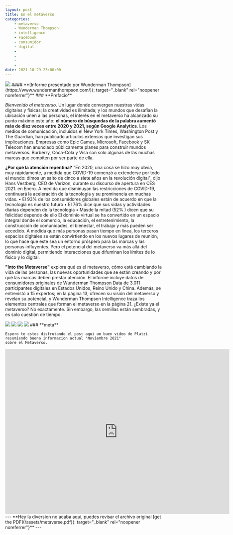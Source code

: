 ```yaml
---
layout: post
title: En el metaverso
categories:
    - metaverso
    - Wunderman Thompson
    - intelligence
    - Facebook
    - consumidor
    - digital
    -
    -
    -
    -
date: 2021-10-29 23:00:00
---
```


<img src="\images\fulls\07.png" class="fit image">
#### **[Informe presentado por Wunderman Thompson](https://www.wundermanthompson.com/){: target="_blank" rel="noopener noreferrer"}**    
### **Prefacio**

*Bienvenido al metaverso*. Un lugar donde convergen nuestras vidas digitales y físicas; la creatividad es ilimitada; y los mundos que desafían la ubicación unen a las personas, el interés en el metaverso ha alcanzado su punto máximo este año: __el número de búsquedas de la palabra aumentó más de diez veces entre 2020 y 2021, según Google Analytics__.   Los medios de comunicación, incluidos el New York Times, Washington Post y The Guardian, han publicado artículos extensos que investigan sus implicaciones. Empresas como Epic Games, Microsoft, Facebook y SK Telecom han anunciado públicamente planes para construir mundos metaversos. Burberry, Coca-Cola y Visa son solo algunas de las muchas marcas que compiten por ser parte de ella.

**¿Por qué la atención repentina?** "En 2020, una cosa se hizo muy obvia, muy rápidamente, a medida que COVID-19 comenzó a extenderse por todo el mundo: dimos un salto de cinco a siete años en la revolución digital", dijo Hans Vestberg, CEO de Verizon, durante su discurso de apertura en CES 2021. en Enero. A medida que disminuyan las restricciones de COVID-19, continuará la aceleración de la tecnología y su prominencia en muchas vidas. • El 93% de los consumidores globales están de acuerdo en que la tecnología es nuestro futuro • El 76% dice que sus vidas y actividades diarias dependen de la tecnología • Másde la mitad (52% ) dicen que su felicidad depende de ello El dominio virtual se ha convertido en un espacio integral donde el comercio, la educación, el entretenimiento, la construcción de comunidades, el bienestar, el trabajo y más pueden ser accedido. A medida que más personas pasan tiempo en línea, los terceros espacios digitales se están convirtiendo en los nuevos lugares de reunión, lo que hace que este sea un entorno próspero para las marcas y las personas influyentes. Pero el potencial del metaverso va más allá del dominio digital, permitiendo interacciones que difuminan los límites de lo físico y lo digital.

**"Into the Metaverse"** explora qué es el metaverso, cómo está cambiando la vida de las personas, las nuevas oportunidades que se están creando y por qué las marcas deben prestar atención. El informe incluye datos de consumidores originales de Wunderman Thompson Data de 3.011 participantes digitales en Estados Unidos, Reino Unido y China. Además, se entrevistó a 15 expertos; en la página 13, ofrecen su visión del metaverso y revelan su potencial, y Wunderman Thompson Intelligence traza los elementos centrales que forman el metaverso en la página 21. ¿Existe ya el metaverso? No exactamente. Sin embargo, las semillas están sembradas, y es solo cuestión de tiempo.

<img src="\images\fulls\08.png" class="fit image">

<img src="\images\fulls\09.png" class="fit image">

<img src="\images\fulls\10.png" class="fit image">

<img src="\images\fulls\11.png" class="fit image">
### **meta**

```
Espero te estes disfrutando el post aqui un buen video de Platzi 
resumiendo buena informacion actual "Noviembre 2021"
sobre el Metaverso.
```
<iframe width="720  " height="530" src="https://www.youtube.com/embed/jUjstwJamm4" title="YouTube video player" frameborder="0" allow="accelerometer; autoplay; clipboard-write; encrypted-media; gyroscope; picture-in-picture" allowfullscreen></iframe>
---
**Hey la diversion no acaba aqui, puedes revisar el archivo original [get the PDF](/assets/metaverse.pdf){: target="_blank" rel="noopener noreferrer"}**
---

